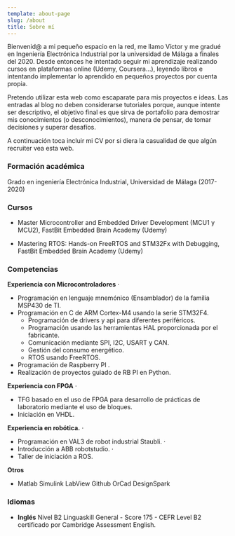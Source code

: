 ```yaml
---
template: about-page
slug: /about
title: Sobre mí
---
```

Bienvenid@ a mi pequeño espacio en la red, me llamo Víctor y me gradué en Ingeniería Electrónica Industrial por la universidad de Málaga a finales del 2020. Desde entonces he intentado seguir mi aprendizaje realizando cursos en plataformas online (Udemy, Coursera...), leyendo libros e intentando implementar lo aprendido en pequeños proyectos  por cuenta propia.

Pretendo utilizar esta web como escaparate para mis proyectos e ideas. Las entradas al blog no deben considerarse tutoriales porque, aunque intente ser descriptivo, el objetivo final es que sirva de portafolio para demostrar mis conocimientos (o desconocimientos), manera de pensar, de tomar decisiones y superar desafíos.

A continuación toca incluir mi CV por si diera la casualidad de que algún recruiter vea esta web.

### Formación académica

Grado en ingeniería Electrónica Industrial, Universidad de Málaga (2017-2020)

### Cursos

* Master Microcontroller and Embedded Driver Development (MCU1 y MCU2), FastBit Embedded Brain Academy (Udemy)

* Mastering RTOS: Hands-on FreeRTOS and STM32Fx with Debugging, FastBit Embedded Brain Academy (Udemy)

### Competencias

  **Experiencia con Microcontroladores**  ·      

* Programación en lenguaje mnemónico (Ensamblador) de la familia MSP430 de TI.    
* Programación en C de ARM Cortex-M4 usando la serie STM32F4. 
  * Programación de drivers y api para diferentes periféricos.  
  * Programación usando las herramientas HAL proporcionada por el fabricante.
  * Comunicación mediante SPI, I2C, USART y CAN.
  * Gestión del consumo energético. 
  * RTOS usando FreeRTOS.
*  Programación de Raspberry PI .
  * Realización de proyectos guiado de RB PI en Python.  

**Experiencia con FPGA**  ·      

* TFG basado en el uso de FPGA para desarrollo de prácticas de laboratorio mediante  el uso de bloques.
* Iniciación en VHDL.

**Experiencia en robótica.**  ·      

* Programación en VAL3 de robot industrial Staubli.  ·      
* Introducción a ABB robotstudio.  ·      
* Taller de iniciación a ROS.  

**Otros**             

* Matlab	Simulink	LabView	Github	OrCad	DesignSpark

### Idiomas

* **Inglés** Nivel B2 	Linguaskill General - Score 175 - CEFR Level B2 certificado por Cambridge Assessment English.


